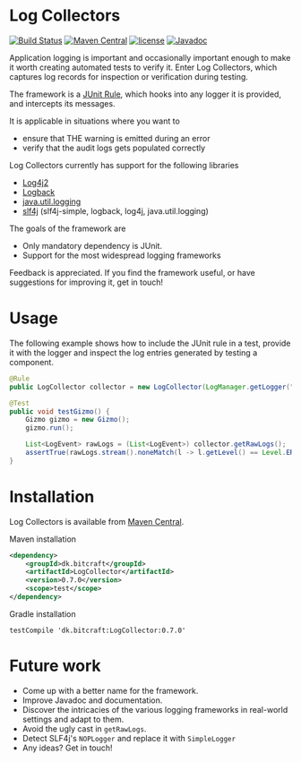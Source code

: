 # Log Collectors

[![Build Status](https://travis-ci.org/haasted/TestLogCollectors.svg?branch=master)](https://travis-ci.org/haasted/TestLogCollectors)
[![Maven Central](https://maven-badges.herokuapp.com/maven-central/dk.bitcraft/LogCollector/badge.svg)](https://maven-badges.herokuapp.com/maven-central/dk.bitcraft/LogCollector)
[![license](https://img.shields.io/github/license/mashape/apistatus.svg)](https://github.com/haasted/TestLogCollectors/blob/master/LICENSE)
[![Javadoc](https://img.shields.io/badge/javadoc-OK-blue.svg)](https://javadoc.io/doc/dk.bitcraft/LogCollector/)

Application logging is important and occasionally important enough to make it worth creating automated tests to verify it. Enter Log Collectors, which captures log records for inspection or verification during testing. 

The framework is a [JUnit Rule](https://github.com/junit-team/junit4/wiki/Rules), which hooks into any logger it is provided, and intercepts its messages.

It is applicable in situations where you want to
 - ensure that THE warning is emitted during an error 
 - verify that the audit logs gets populated correctly

Log Collectors currently has support for the following libraries
 - [Log4j2](https://logging.apache.org/log4j/2.x/)
 - [Logback](https://logback.qos.ch/)
 - [java.util.logging](https://docs.oracle.com/javase/8/docs/technotes/guides/logging/overview.html)
 - [slf4j](https://www.slf4j.org/) (slf4j-simple, logback, log4j, java.util.logging)

The goals of the framework are
 - Only mandatory dependency is JUnit.
 - Support for the most widespread logging frameworks

Feedback is appreciated. If you find the framework useful, or have suggestions for improving it, get in touch!

# Usage

The following example shows how to include the JUnit rule in a test, provide it with the logger and inspect the log entries generated by testing a component.

```java
@Rule
public LogCollector collector = new LogCollector(LogManager.getLogger("acme.Gizmo"));

@Test
public void testGizmo() {
    Gizmo gizmo = new Gizmo();
    gizmo.run();

    List<LogEvent> rawLogs = (List<LogEvent>) collector.getRawLogs();
    assertTrue(rawLogs.stream().noneMatch(l -> l.getLevel() == Level.ERROR));
}
```

# Installation

Log Collectors is available from [Maven Central](http://search.maven.org/#search%7Cga%7C1%7Ca%3A%22LogCollector%22).

Maven installation
```xml
<dependency>
    <groupId>dk.bitcraft</groupId>
    <artifactId>LogCollector</artifactId>
    <version>0.7.0</version>
    <scope>test</scope>
</dependency>
```

Gradle installation
```
testCompile 'dk.bitcraft:LogCollector:0.7.0'
```

# Future work

  - Come up with a better name for the framework.
  - Improve Javadoc and documentation.
  - Discover the intricacies of the various logging frameworks in real-world settings and adapt to them.
  - Avoid the ugly cast in `getRawLogs`.
  - Detect SLF4j's `NOPLogger` and replace it with `SimpleLogger`
  - Any ideas? Get in touch!
